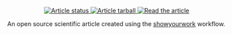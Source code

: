 <p align="center">
<a href="https://github.com/arm61/reporting_sampling/actions/workflows/build.yml">
<img src="https://github.com/arm61/reporting_sampling/actions/workflows/build.yml/badge.svg?branch=main" alt="Article status"/>
</a>
<a href="https://github.com/arm61/reporting_sampling/raw/main-pdf/arxiv.tar.gz">
<img src="https://img.shields.io/badge/article-tarball-blue.svg?style=flat" alt="Article tarball"/>
</a>
<a href="https://github.com/arm61/reporting_sampling/raw/main-pdf/ms.pdf">
<img src="https://img.shields.io/badge/article-pdf-blue.svg?style=flat" alt="Read the article"/>
</a>
</p>

An open source scientific article created using the [showyourwork](https://github.com/showyourwork/showyourwork) workflow.
